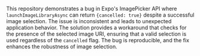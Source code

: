 This repository demonstrates a bug in Expo's ImagePicker API where `launchImageLibraryAsync` can return `{cancelled: true}` despite a successful image selection. The issue is inconsistent and leads to unexpected application behavior. The solution provides a workaround that checks for the presence of the selected image URI, ensuring that a valid selection is used regardless of the `cancelled` flag.  The bug is reproducible, and the fix enhances the robustness of image selection.